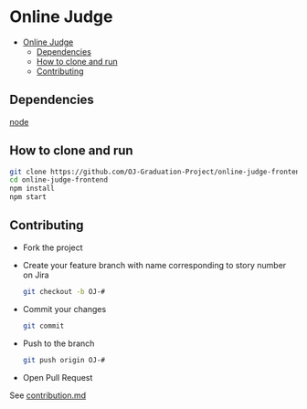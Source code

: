 
# Online Judge

- [Online Judge](#online-judge)
  * [Dependencies](#dependencies)
  * [How to clone and run](#how-to-clone-and-run)
  * [Contributing](#contributing)

## Dependencies

[node](https://nodejs.org/en/)

## How to clone and run

```bash
git clone https://github.com/OJ-Graduation-Project/online-judge-frontend
cd online-judge-frontend
npm install
npm start
```

## Contributing

- Fork the project

- Create your feature branch with name corresponding to story number on Jira

  ```bash
  git checkout -b OJ-#
  ```

- Commit your changes

  ```bash
  git commit
  ```

- Push to the branch

  ```bash
  git push origin OJ-#
  ```

- Open Pull Request

See [contribution.md](./team/wiki/contribution/contribution.md)


